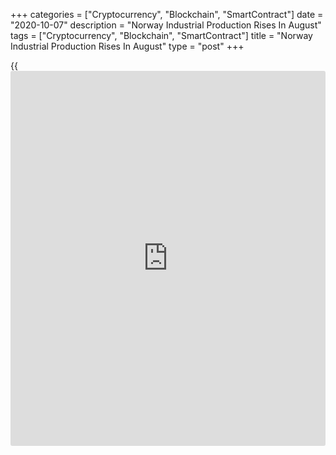 +++
categories = ["Cryptocurrency", "Blockchain", "SmartContract"]
date = "2020-10-07"
description = "Norway Industrial Production Rises In August"
tags = ["Cryptocurrency", "Blockchain", "SmartContract"]
title = "Norway Industrial Production Rises In August"
type = "post"
+++

{{<iframe id="large-banner" src="https://www.bounty.group/#slide=2.0" width="100%" height="600" scrolling="no" style="border: 0px solid rgb(216, 221, 230); border-radius: 3px;">}}

Norway's industrial production increased in August, figures from
Statistics Norway showed on Wednesday.

Industrial production increased 8.3 percent year-on-year in August,
following a 7.4 percent rise in July.

Manufacturing output fell 2.5 percent annually in August, following a
6.1 percent decrease in the previous month.

Production in electricity, gas and steam grew 14.7 percent, while the
mining and quarrying output fell 4.7 percent.

Among the main industrial groupings, production of energy goods grew
20.8 percent yearly in August.

Meanwhile, production of capital goods fell 6.0 percent. Production in
intermediate goods and consumer goods declined 2.4 percent and 1.8
percent, respectively.

Durable consumer goods production increased 13.3 percent, while
production of non-durable goods fell 2.7 percent.

On a month-on-month basis, industrial production rose 1.1 percent in
August, after a 2.5 percent gain in the preceding month.

For comments and feedback [contact](https://www.playgroundfx.com/contact/): editorial@rtt[news](https://www.letsplayfx.com/blog/forex-news-website/).com

[Economic News][1]

 **What parts of the world are seeing the best (and worst) economic
performances lately? Click[here][2] to check out our [Econ Scorecard][2]
and find out! See up-to-the-moment [ranking](https://www.playgroundfx.com/blog/crypto-exchange-ranking/)s for the best and worst
performers in [GDP][3], [unemployment rate][4], [inflation][5] and much
more.**

   1. www.rtt[news](https://www.letsplayfx.com/blog/forex-news-website/).com/Content/EconomicNews.aspx
   2. www.rtt[news](https://www.letsplayfx.com/blog/forex-news-website/).com/economic-scorecard/world-rank/retail-sales/highest-performance.aspx
   3. www.rtt[news](https://www.letsplayfx.com/blog/forex-news-website/).com/economic-scorecard/world-rank/GDP/highest-performance.aspx
   4. www.rtt[news](https://www.letsplayfx.com/blog/forex-news-website/).com/economic-scorecard/world-rank/unemployment-rate/lowest-performance.aspx
   5. www.rtt[news](https://www.letsplayfx.com/blog/forex-news-website/).com/economic-scorecard/world-rank/CPI/highest-performance.aspx